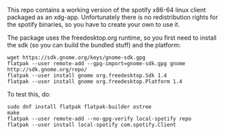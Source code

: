 This repo contains a working version of the spotify x86-64 linux client packaged as an xdg-app.
Unfortunately there is no redistribution rights for the spotify binaries, so you have to create your own to use it.

The package uses the freedesktop.org runtime, so you first need to install the sdk (so you can build the bundled stuff) and the platform:
```
wget https://sdk.gnome.org/keys/gnome-sdk.gpg
flatpak --user remote-add --gpg-import=gnome-sdk.gpg gnome http://sdk.gnome.org/repo/
flatpak --user install gnome org.freedesktop.Sdk 1.4
flatpak --user install gnome org.freedesktop.Platform 1.4
```


To test this, do:
```
sudo dnf install flatpak flatpak-builder ostree
make
flatpak --user remote-add --no-gpg-verify local-spotify repo
flatpak --user install local-spotify com.spotify.Client
```
